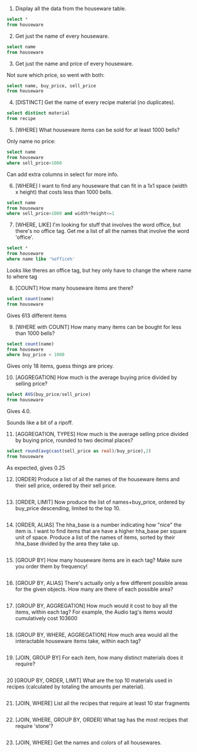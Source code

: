 1. Display all the data from the houseware table.

```sql
select *
from houseware
```

2. Get just the name of every houseware.

```sql
select name
from houseware
```

3. Get just the name and price of every houseware.

Not sure which price, so went with both:

```sql
select name, buy_price, sell_price
from houseware
```

4. [DISTINCT] Get the name of every recipe material (no duplicates).

```sql
select distinct material
from recipe
```

5. [WHERE] What houseware items can be sold for at least 1000 bells? 

Only name no price:
```sql
select name
from houseware
where sell_price>1000
```

Can add extra columns in select for more info.

6. [WHERE] I want to find any houseware that can fit in a 1x1 space (width x height) that costs less than 1000 bells.

```sql
select name
from houseware
where sell_price>1000 and width*height<=1
```

7. [WHERE, LIKE] I'm looking for stuff that involves the word office, but there's no office tag. Get me a list of all the names that involve the word 'office'.

```sql
select *
from houseware
where name like '%office%'
```
Looks like theres an office tag, but hey only have to change the where name to where tag

8. [COUNT] How many houseware items are there?

```sql
select count(name)
from houseware
```

Gives 613 different items

9. [WHERE with COUNT] How many many items can be bought for less than 1000 bells?

```sql
select count(name)
from houseware
where buy_price < 1000
```
Gives only 18 items, guess things are pricey.

10. [AGGREGATION] How much is the average buying price divided by selling price?

```sql
select AVG(buy_price/sell_price)
from houseware
```
Gives 4.0. 

Sounds like a bit of a ripoff.

11. [AGGREGATION, TYPES] How much is the average selling price divided by buying price, rounded to two decimal places?

```sql
select round(avg(cast(sell_price as real)/buy_price),2)
from houseware
```

As expected, gives 0.25

12. [ORDER] Produce a list of all the names of the houseware items and their sell price, ordered by their sell price.

```sql

```

13. [ORDER, LIMIT] Now produce the list of names+buy_price, ordered by buy_price descending, limited to the top 10.

```sql

```

14. [ORDER, ALIAS] The hha_base is a number indicating how "nice" the item is. I want to find items that are have a higher hha_base per square unit of space. Produce a list of the names of items, sorted by their hha_base divided by the area they take up.

```sql

```

15. [GROUP BY] How many houseware items are in each tag? Make sure you order them by frequency!

```sql

```

16. [GROUP BY, ALIAS] There's actually only a few different possible areas for the given objects. How many are there of each possible area?

```sql

```

17. [GROUP BY, AGGREGATION] How much would it cost to buy all the items, within each tag? For example, the Audio tag's items would cumulatively cost 103600

```sql

```

18. [GROUP BY, WHERE, AGGREGATION] How much area would all the interactable houseware items take, within each tag?

```sql

```

19. [JOIN, GROUP BY] For each item, how many distinct materials does it require?

```sql

```

20 [GROUP BY, ORDER, LIMIT] What are the top 10 materials used in recipes (calculated by totaling the amounts per material).

```sql

```

21. [JOIN, WHERE] List all the recipes that require at least 10 star fragments

```sql

```

22. [JOIN, WHERE, GROUP BY, ORDER] What tag has the most recipes that require 'stone'?

```sql

```

23. [JOIN, WHERE] Get the names and colors of all housewares.

```sql

```
